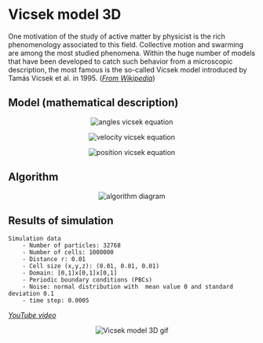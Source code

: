 # Vicsek model 3D
One motivation of the study of active matter by physicist is the rich phenomenology associated to this field. Collective motion and swarming are among the most studied phenomena. Within the huge number of models that have been developed to catch such behavior from a microscopic description, the most famous is the so-called Vicsek model introduced by Tamás Vicsek et al. in 1995. (*[From Wikipedia](https://en.wikipedia.org/wiki/Vicsek_model)*)

## Model (mathematical description)
<p align="center">
    <img src="https://latex.codecogs.com/gif.latex?%5Cbegin%7Bpmatrix%7D%20%5Ctheta_i%28t&plus;%5CDelta%20t%29%5C%5C%20%5Calpha_i%28t&plus;%5CDelta%20t%29%20%5Cend%7Bpmatrix%7D%20%3D%20%5Cbegin%7Bpmatrix%7D%20%3C%5Ctheta_i%28t%29%3E_%7B%7Cr_i-r_j%7C%3Cr%7D%5C%5C%20%3C%5Calpha_i%28t%29%3E_%7B%7Cr_i-r_j%7C%3Cr%7D%20%5Cend%7Bpmatrix%7D%20&plus;%20%5Cbegin%7Bpmatrix%7D%20%5Ceta_i%28t%29%5C%5C%20%5Cdelta_i%28t%29%20%5Cend%7Bpmatrix%7D" alt="angles vicsek equation"/>
</p>

<p align="center">
    <img src="https://latex.codecogs.com/gif.latex?%5Cbegin%7Bpmatrix%7D%20v_i_x%28t&plus;%5CDelta%20t%29%5C%5C%20v_i_y%28t&plus;%5CDelta%20t%29%5C%5C%20v_i_z%28t&plus;%5CDelta%20t%29%20%5Cend%7Bpmatrix%7D%20%3D%20%5Cbegin%7Bpmatrix%7D%20%5Ccos%28%5Ctheta_i%28t&plus;%5CDelta%20t%29%29%5Ccdot%5Csin%28%5Calpha_i%28t&plus;%5CDelta%20t%29%29%5C%5C%20%5Csin%28%5Ctheta_i%28t&plus;%5CDelta%20t%29%29%5Ccdot%5Csin%28%5Calpha_i%28t&plus;%5CDelta%20t%29%29%5C%5C%20%5Ccos%28%5Calpha_i%28t&plus;%5CDelta%20t%29%29%20%5Cend%7Bpmatrix%7D" alt="velocity vicsek equation"/>
</p>

<p align="center">
    <img src="https://latex.codecogs.com/gif.latex?%5Cbegin%7Bpmatrix%7D%20r_i_x%28t&plus;%5CDelta%20t%29%5C%5C%20r_i_y%28t&plus;%5CDelta%20t%29%5C%5C%20r_i_z%28t&plus;%5CDelta%20t%29%20%5Cend%7Bpmatrix%7D%20%3D%20%5Cbegin%7Bpmatrix%7D%20r_i_x%28t%29%5C%5C%20r_i_y%28t%29%5C%5C%20r_i_z%28t%29%20%5Cend%7Bpmatrix%7D%20&plus;%20%5Cbegin%7Bpmatrix%7D%20v_i_x%28t&plus;%5CDelta%20t%29%5C%5C%20v_i_y%28t&plus;%5CDelta%20t%29%5C%5C%20v_i_z%28t&plus;%5CDelta%20t%29%20%5Cend%7Bpmatrix%7D%20%5Ccdot%20%5CDelta%20t" alt="position vicsek equation"/>
</p>

## Algorithm
<p align="center">
    <img src="https://github.com/planelles20/particle-system-simulations/blob/master/example1/img/algorithm.png?raw=true" alt="algorithm diagram"/>
</p>

## Results of simulation
    Simulation data
        - Number of particles: 32768
        - Number of cells: 1000000
        - Distance r: 0.01
        - Cell size (x,y,z): (0.01, 0.01, 0.01)
        - Domain: [0,1]x[0,1]x[0,1]
        - Periodic boundary conditions (PBCs)
        - Noise: normal distribution with  mean value 0 and standard deviation 0.1
        - time step: 0.0005

*[YouTube video](https://www.youtube.com/watch?v=xoPR4uTI748&feature=youtu.be)*


<p align="center">
  <img src="https://github.com/planelles20/particle-system-simulations/blob/master/example1/img/vicsek3D.gif?raw=true" alt="Vicsek model 3D gif"/>
</p>
